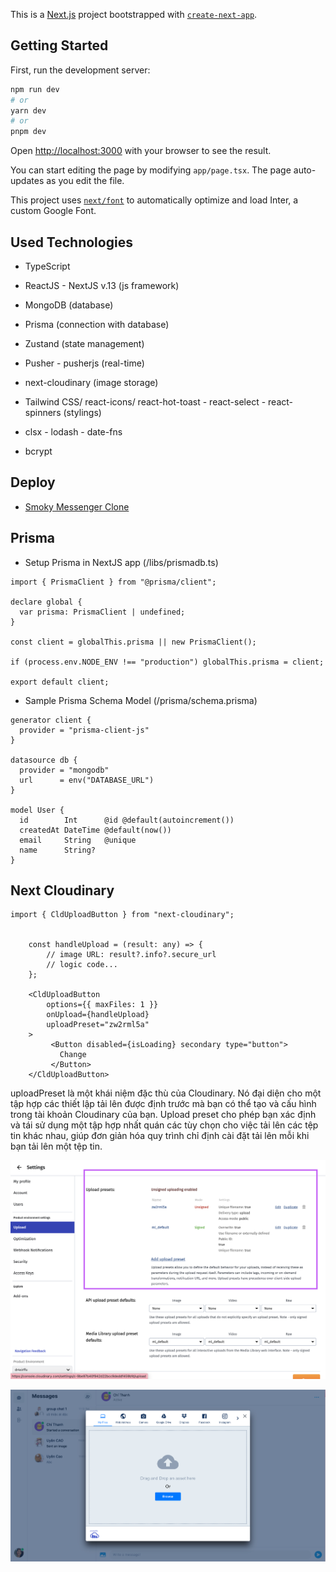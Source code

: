 This is a [Next.js](https://nextjs.org/) project bootstrapped with [`create-next-app`](https://github.com/vercel/next.js/tree/canary/packages/create-next-app).

## Getting Started

First, run the development server:

```bash
npm run dev
# or
yarn dev
# or
pnpm dev
```

Open [http://localhost:3000](http://localhost:3000) with your browser to see the result.

You can start editing the page by modifying `app/page.tsx`. The page auto-updates as you edit the file.

This project uses [`next/font`](https://nextjs.org/docs/basic-features/font-optimization) to automatically optimize and load Inter, a custom Google Font.

## Used Technologies

- TypeScript
- ReactJS - NextJS v.13 (js framework)
- MongoDB (database)
- Prisma (connection with database)
- Zustand (state management)
- Pusher - pusherjs (real-time)
- next-cloudinary (image storage)
- Tailwind CSS/ react-icons/ react-hot-toast - react-select - react-spinners (stylings)

- clsx - lodash - date-fns
- bcrypt

## Deploy

- [Smoky Messenger Clone](https://smoky-messenger-clone.vercel.app/)

## Prisma

- Setup Prisma in NextJS app (/libs/prismadb.ts)

```
import { PrismaClient } from "@prisma/client";

declare global {
  var prisma: PrismaClient | undefined;
}

const client = globalThis.prisma || new PrismaClient();

if (process.env.NODE_ENV !== "production") globalThis.prisma = client;

export default client;
```

- Sample Prisma Schema Model (/prisma/schema.prisma)

```
generator client {
  provider = "prisma-client-js"
}

datasource db {
  provider = "mongodb"
  url      = env("DATABASE_URL")
}

model User {
  id        Int      @id @default(autoincrement())
  createdAt DateTime @default(now())
  email     String   @unique
  name      String?
}
```

## Next Cloudinary

```
import { CldUploadButton } from "next-cloudinary";


    const handleUpload = (result: any) => {
        // image URL: result?.info?.secure_url
        // logic code...
    };

    <CldUploadButton
        options={{ maxFiles: 1 }}
        onUpload={handleUpload}
        uploadPreset="zw2rml5a"
    >
         <Button disabled={isLoading} secondary type="button">
           Change
         </Button>
    </CldUploadButton>
```

uploadPreset là một khái niệm đặc thù của Cloudinary. Nó đại diện cho một tập hợp các thiết lập tải lên được định trước mà bạn có thể tạo và cấu hình trong tài khoản Cloudinary của bạn. Upload preset cho phép bạn xác định và tái sử dụng một tập hợp nhất quán các tùy chọn cho việc tải lên các tệp tin khác nhau, giúp đơn giản hóa quy trình chỉ định cài đặt tải lên mỗi khi bạn tải lên một tệp tin.

![plot](./images/next-cloudinary-upload-preset.png)

![plot](./images/next-cloudinary-preview.png)
